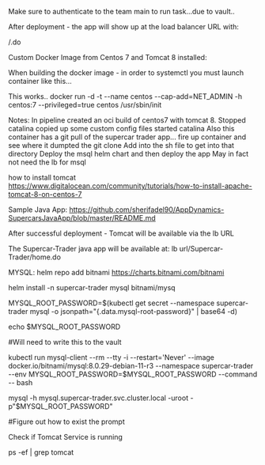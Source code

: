 

Make sure to authenticate to the team main to run task...due to vault..

After deployment - the app will show up at the load balancer URL with:

/.do


Custom Docker Image from Centos 7 and Tomcat 8 installed:

When building the docker image - in order to systemctl you must launch container like this...

This works..
docker run -d -t --name centos --cap-add=NET_ADMIN -h centos:7 --privileged=true centos /usr/sbin/init


Notes:
In pipeline created an oci build of centos7 with tomcat 8.
Stopped catalina copied up some custom config files
started catalina
Also this container has a git pull of the supercar trader app...
fire up container and see where it dumpted the git clone
Add into the sh file to get into that directory
Deploy the msql helm chart and then deploy the app
May in fact not need the lb for msql




how to install tomcat
https://www.digitalocean.com/community/tutorials/how-to-install-apache-tomcat-8-on-centos-7


Sample Java App:
https://github.com/sherifadel90/AppDynamics-SupercarsJavaApp/blob/master/README.md

After successful deployment - Tomcat will be available via the lb URL

The Supercar-Trader java app will be available at:
lb url/Supercar-Trader/home.do

MYSQL:
helm repo add bitnami https://charts.bitnami.com/bitnami

helm install -n supercar-trader mysql bitnami/mysq

MYSQL_ROOT_PASSWORD=$(kubectl get secret --namespace supercar-trader mysql -o jsonpath="{.data.mysql-root-password}" | base64 -d)

echo $MYSQL_ROOT_PASSWORD

#Will need to write this to the vault


kubectl run mysql-client --rm --tty -i --restart='Never' --image  docker.io/bitnami/mysql:8.0.29-debian-11-r3 --namespace supercar-trader --env MYSQL_ROOT_PASSWORD=$MYSQL_ROOT_PASSWORD --command -- bash

mysql -h mysql.supercar-trader.svc.cluster.local -uroot -p"$MYSQL_ROOT_PASSWORD"

#Figure out how to exist the prompt


Check if Tomcat Service is running

ps -ef | grep tomcat 